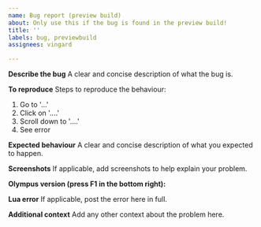 ```yaml
---
name: Bug report (preview build)
about: Only use this if the bug is found in the preview build!
title: ''
labels: bug, previewbuild
assignees: vingard

---
```


**Describe the bug**
A clear and concise description of what the bug is.

**To reproduce**
Steps to reproduce the behaviour:
1. Go to '...'
2. Click on '....'
3. Scroll down to '....'
4. See error

**Expected behaviour**
A clear and concise description of what you expected to happen.

**Screenshots**
If applicable, add screenshots to help explain your problem.

**Olympus version (press F1 in the bottom right):**

**Lua error**
If applicable, post the error here in full.

**Additional context**
Add any other context about the problem here.
